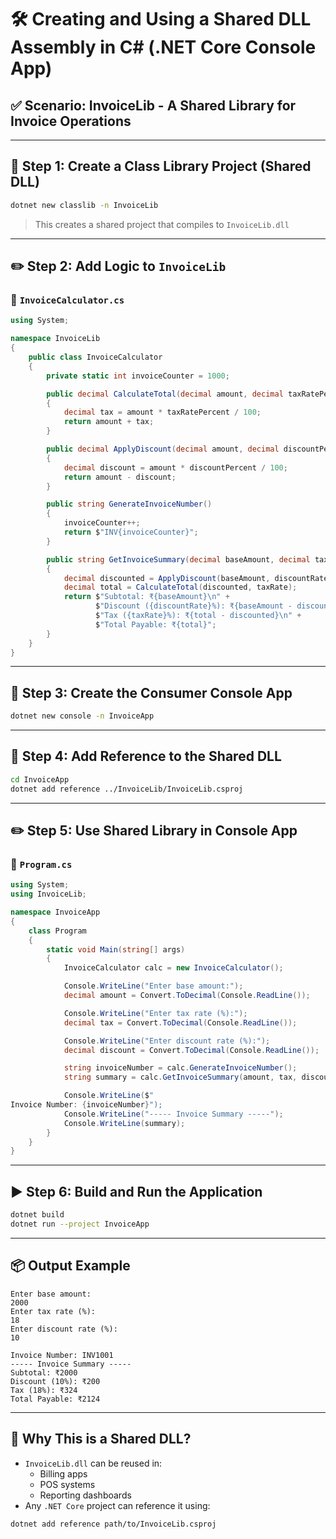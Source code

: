 
# 🛠️ Creating and Using a Shared DLL Assembly in C# (.NET Core Console App)

## ✅ Scenario: InvoiceLib - A Shared Library for Invoice Operations

---

## 📁 Step 1: Create a Class Library Project (Shared DLL)

```bash
dotnet new classlib -n InvoiceLib
```

> This creates a shared project that compiles to `InvoiceLib.dll`

---

## ✏️ Step 2: Add Logic to `InvoiceLib`

### 📄 `InvoiceCalculator.cs`
```csharp
using System;

namespace InvoiceLib
{
    public class InvoiceCalculator
    {
        private static int invoiceCounter = 1000;

        public decimal CalculateTotal(decimal amount, decimal taxRatePercent)
        {
            decimal tax = amount * taxRatePercent / 100;
            return amount + tax;
        }

        public decimal ApplyDiscount(decimal amount, decimal discountPercent)
        {
            decimal discount = amount * discountPercent / 100;
            return amount - discount;
        }

        public string GenerateInvoiceNumber()
        {
            invoiceCounter++;
            return $"INV{invoiceCounter}";
        }

        public string GetInvoiceSummary(decimal baseAmount, decimal taxRate, decimal discountRate)
        {
            decimal discounted = ApplyDiscount(baseAmount, discountRate);
            decimal total = CalculateTotal(discounted, taxRate);
            return $"Subtotal: ₹{baseAmount}\n" +
                   $"Discount ({discountRate}%): ₹{baseAmount - discounted}\n" +
                   $"Tax ({taxRate}%): ₹{total - discounted}\n" +
                   $"Total Payable: ₹{total}";
        }
    }
}
```

---

## 📁 Step 3: Create the Consumer Console App

```bash
dotnet new console -n InvoiceApp
```

---

## 🔗 Step 4: Add Reference to the Shared DLL

```bash
cd InvoiceApp
dotnet add reference ../InvoiceLib/InvoiceLib.csproj
```

---

## ✏️ Step 5: Use Shared Library in Console App

### 📄 `Program.cs`
```csharp
using System;
using InvoiceLib;

namespace InvoiceApp
{
    class Program
    {
        static void Main(string[] args)
        {
            InvoiceCalculator calc = new InvoiceCalculator();

            Console.WriteLine("Enter base amount:");
            decimal amount = Convert.ToDecimal(Console.ReadLine());

            Console.WriteLine("Enter tax rate (%):");
            decimal tax = Convert.ToDecimal(Console.ReadLine());

            Console.WriteLine("Enter discount rate (%):");
            decimal discount = Convert.ToDecimal(Console.ReadLine());

            string invoiceNumber = calc.GenerateInvoiceNumber();
            string summary = calc.GetInvoiceSummary(amount, tax, discount);

            Console.WriteLine($"
Invoice Number: {invoiceNumber}");
            Console.WriteLine("----- Invoice Summary -----");
            Console.WriteLine(summary);
        }
    }
}
```

---

## ▶️ Step 6: Build and Run the Application

```bash
dotnet build
dotnet run --project InvoiceApp
```

---

## 📦 Output Example

```
Enter base amount:
2000
Enter tax rate (%):
18
Enter discount rate (%):
10

Invoice Number: INV1001
----- Invoice Summary -----
Subtotal: ₹2000
Discount (10%): ₹200
Tax (18%): ₹324
Total Payable: ₹2124
```

---

## 🔄 Why This is a Shared DLL?

- `InvoiceLib.dll` can be reused in:
  - Billing apps
  - POS systems
  - Reporting dashboards
- Any `.NET Core` project can reference it using:
```bash
dotnet add reference path/to/InvoiceLib.csproj
```
